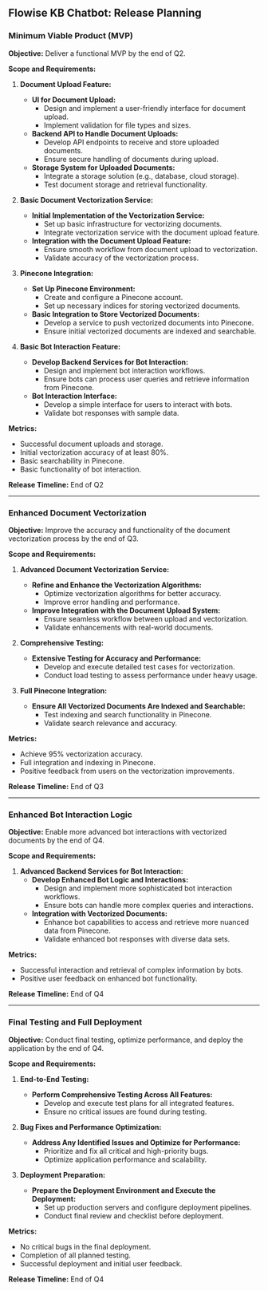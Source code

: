 ## Flowise KB Chatbot: Release Planning

### Minimum Viable Product (MVP)

**Objective:** Deliver a functional MVP by the end of Q2.

**Scope and Requirements:**

1. **Document Upload Feature:**
   - **UI for Document Upload:**
     - Design and implement a user-friendly interface for document upload.
     - Implement validation for file types and sizes.
   - **Backend API to Handle Document Uploads:**
     - Develop API endpoints to receive and store uploaded documents.
     - Ensure secure handling of documents during upload.
   - **Storage System for Uploaded Documents:**
     - Integrate a storage solution (e.g., database, cloud storage).
     - Test document storage and retrieval functionality.

2. **Basic Document Vectorization Service:**
   - **Initial Implementation of the Vectorization Service:**
     - Set up basic infrastructure for vectorizing documents.
     - Integrate vectorization service with the document upload feature.
   - **Integration with the Document Upload Feature:**
     - Ensure smooth workflow from document upload to vectorization.
     - Validate accuracy of the vectorization process.

3. **Pinecone Integration:**
   - **Set Up Pinecone Environment:**
     - Create and configure a Pinecone account.
     - Set up necessary indices for storing vectorized documents.
   - **Basic Integration to Store Vectorized Documents:**
     - Develop a service to push vectorized documents into Pinecone.
     - Ensure initial vectorized documents are indexed and searchable.

4. **Basic Bot Interaction Feature:**
   - **Develop Backend Services for Bot Interaction:**
     - Design and implement bot interaction workflows.
     - Ensure bots can process user queries and retrieve information from Pinecone.
   - **Bot Interaction Interface:**
     - Develop a simple interface for users to interact with bots.
     - Validate bot responses with sample data.

**Metrics:**
- Successful document uploads and storage.
- Initial vectorization accuracy of at least 80%.
- Basic searchability in Pinecone.
- Basic functionality of bot interaction.

**Release Timeline:** End of Q2

---

### Enhanced Document Vectorization

**Objective:** Improve the accuracy and functionality of the document vectorization process by the end of Q3.

**Scope and Requirements:**

1. **Advanced Document Vectorization Service:**
   - **Refine and Enhance the Vectorization Algorithms:**
     - Optimize vectorization algorithms for better accuracy.
     - Improve error handling and performance.
   - **Improve Integration with the Document Upload System:**
     - Ensure seamless workflow between upload and vectorization.
     - Validate enhancements with real-world documents.

2. **Comprehensive Testing:**
   - **Extensive Testing for Accuracy and Performance:**
     - Develop and execute detailed test cases for vectorization.
     - Conduct load testing to assess performance under heavy usage.

3. **Full Pinecone Integration:**
   - **Ensure All Vectorized Documents Are Indexed and Searchable:**
     - Test indexing and search functionality in Pinecone.
     - Validate search relevance and accuracy.

**Metrics:**
- Achieve 95% vectorization accuracy.
- Full integration and indexing in Pinecone.
- Positive feedback from users on the vectorization improvements.

**Release Timeline:** End of Q3

---

### Enhanced Bot Interaction Logic

**Objective:** Enable more advanced bot interactions with vectorized documents by the end of Q4.

**Scope and Requirements:**

1. **Advanced Backend Services for Bot Interaction:**
   - **Develop Enhanced Bot Logic and Interactions:**
     - Design and implement more sophisticated bot interaction workflows.
     - Ensure bots can handle more complex queries and interactions.
   - **Integration with Vectorized Documents:**
     - Enhance bot capabilities to access and retrieve more nuanced data from Pinecone.
     - Validate enhanced bot responses with diverse data sets.

**Metrics:**
- Successful interaction and retrieval of complex information by bots.
- Positive user feedback on enhanced bot functionality.

**Release Timeline:** End of Q4

---

### Final Testing and Full Deployment

**Objective:** Conduct final testing, optimize performance, and deploy the application by the end of Q4.

**Scope and Requirements:**

1. **End-to-End Testing:**
   - **Perform Comprehensive Testing Across All Features:**
     - Develop and execute test plans for all integrated features.
     - Ensure no critical issues are found during testing.

2. **Bug Fixes and Performance Optimization:**
   - **Address Any Identified Issues and Optimize for Performance:**
     - Prioritize and fix all critical and high-priority bugs.
     - Optimize application performance and scalability.

3. **Deployment Preparation:**
   - **Prepare the Deployment Environment and Execute the Deployment:**
     - Set up production servers and configure deployment pipelines.
     - Conduct final review and checklist before deployment.

**Metrics:**
- No critical bugs in the final deployment.
- Completion of all planned testing.
- Successful deployment and initial user feedback.

**Release Timeline:** End of Q4
